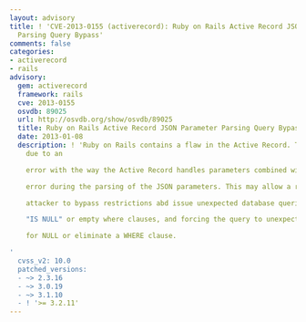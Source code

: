 ```yaml
---
layout: advisory
title: ! 'CVE-2013-0155 (activerecord): Ruby on Rails Active Record JSON Parameter
  Parsing Query Bypass'
comments: false
categories:
- activerecord
- rails
advisory:
  gem: activerecord
  framework: rails
  cve: 2013-0155
  osvdb: 89025
  url: http://osvdb.org/show/osvdb/89025
  title: Ruby on Rails Active Record JSON Parameter Parsing Query Bypass
  date: 2013-01-08
  description: ! 'Ruby on Rails contains a flaw in the Active Record. The issue is
    due to an

    error with the way the Active Record handles parameters combined with an

    error during the parsing of the JSON parameters. This may allow a remote

    attacker to bypass restrictions abd issue unexpected database queries with

    "IS NULL" or empty where clauses, and forcing the query to unexpectedly check

    for NULL or eliminate a WHERE clause.

'
  cvss_v2: 10.0
  patched_versions:
  - ~> 2.3.16
  - ~> 3.0.19
  - ~> 3.1.10
  - ! '>= 3.2.11'
---
```

